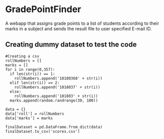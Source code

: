 # GradePointFinder
A webapp that assigns grade points to a list of students according to their marks in a subject and sends the result file to user specified E-mail ID.

## Creating dummy dataset to test the code
```
#Creating a csv
rollNumbers = []
marks = []
for i in range(0,357):
  if len(str(i)) == 1:
    rollNumbers.append('10180368' + str(i))
  elif len(str(i)) == 2:
    rollNumbers.append('1018037' + str(i))
  else:
    rollNumbers.append('101803' + str(i))
  marks.append(random.randrange(30, 100))

data = {}
data['roll'] = rollNumbers
data['marks'] = marks

finalDataset = pd.DataFrame.from_dict(data)
finalDataset.to_csv('scores.csv')
```